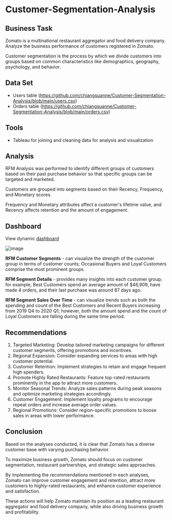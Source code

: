 # Customer-Segmentation-Analysis  

## Business Task
Zomato is a multinational restaurant aggregator and food delivery company. Analyze the business performance of customers registered in Zomato.  

Customer segmentation is the process by which we divide customers into groups based on common characteristics like demographics, geography, psychology, and behavior.  

## Data Set
- Users table (https://github.com/chiangsuanne/Customer-Segmentation-Analysis/blob/main/users.csv)
- Orders table (https://github.com/chiangsuanne/Customer-Segmentation-Analysis/blob/main/orders.csv)

## Tools
- Tableau for joining and cleaning data for analysis and visualization

## Analysis
RFM Analysis was performed to identify different groups of customers based on their past purchase behavior so that specific groups can be targeted and marketed.  

Customers are grouped into segments based on their Recency, Frequency, and Monetary scores.  

Frequency and Monetary attributes affect a customer's lifetime value, and Recency affects retention and the amount of engagement.  

## Dashboard
View dynamic [dashboard](https://public.tableau.com/views/CustomerSegmentationAnalysis_16963810307130/CustomerSegmentationAnalysis?:language=en-US&:display_count=n&:origin=viz_share_link)  

![image](https://github.com/chiangsuanne/Customer-Segmentation-Analysis/assets/108243961/9a12b2d1-7504-41ef-ac26-b237fc09f45d)  

**RFM Customer Segments** - can visualize the strength of the customer group in terms of customer counts; Occasional Buyers and Loyal Customers comprise the most prominent groups.  

**RFM Segment Details** - provides many insights into each customer group; for example, Best Customers spend an average amount of $46,909, have made 4 orders, and their last purchase was around 87 days ago.  

**RFM Segment Sales Over Time** - can visualize trends such as both the spending and count of the Best Customers and Recent Buyers increasing from 2019 Q4 to 2020 Q1; however, both the amount spend and the count of Loyal Customers are falling during the same time period.  

## Recommendations
1. Targeted Marketing: Develop tailored marketing campaigns for different customer segments, offering promotions and incentives.  
2. Regional Expansion: Consider expanding services to areas with high customer potential.  
3. Customer Retention: Implement strategies to retain and engage frequent high spenders.  
4. Promote Highly Rated Restaurants: Feature top-rated restaurants prominently in the app to attract more customers.  
5. Monitor Seasonal Trends: Analyze sales patterns during peak seasons and optimize marketing strategies accordingly.  
6. Customer Engagement: Implement loyalty programs to encourage repeat orders and increase average order values.  
7. Regional Promotions: Consider region-specific promotions to boose sales in areas with lower performance.  

## Conclusion
Based on the analyses conducted, it is clear that Zomato has a diverse customer base with varying purchasing behavior.  

To maximize business growth, Zomato should focus on customer segmentation, restaurant partnerships, and strategic sales approaches.  

By implementing the recommendations mentioned in each analyses, Zomato can improve customer engagement and retention, attract more customers to highly-rated restaurants, and enhance customer experience and satisfaction.  

These actions will help Zomato maintain its position as a leading restaurant aggregator and food delivery company, while also driving business growth and profitability.  
